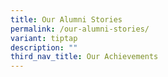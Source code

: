 ```yaml
---
title: Our Alumni Stories
permalink: /our-alumni-stories/
variant: tiptap
description: ""
third_nav_title: Our Achievements
---
```

